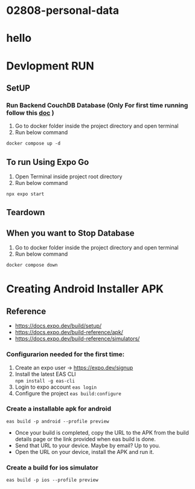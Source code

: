 # 02808-personal-data

# hello

# Devlopment RUN
## SetUP
### Run Backend CouchDB Database (Only For first time running follow this [doc](./LocalDB/Readme.md) )
1. Go to docker folder inside the project directory and open terminal
2. Run below command
```
docker compose up -d
```

## To run Using Expo Go
1. Open Terminal inside project root directory
2. Run below command
```
npx expo start
```
## Teardown
## When you want to Stop Database
1. Go to docker folder inside the project directory and open terminal
2. Run below command
```
docker compose down
```


# Creating Android Installer APK

## Reference
- https://docs.expo.dev/build/setup/
- https://docs.expo.dev/build-reference/apk/
- https://docs.expo.dev/build-reference/simulators/

### Configurarion needed for the first time:
1. Create an expo user -> https://expo.dev/signup
2. Install the latest EAS CLI  
 ```npm install -g eas-cli```
3. Login to expo account
 ```eas login```
4. Configure the project ```eas build:configure```

### Create a installable apk for android
 ```eas build -p android --profile preview```

 - Once your build is completed, copy the URL to the APK from the build details page or the link provided when eas build is done.
 - Send that URL to your device. Maybe by email? Up to you.
 - Open the URL on your device, install the APK and run it.

### Create a build for ios simulator
 ```eas build -p ios --profile preview```




